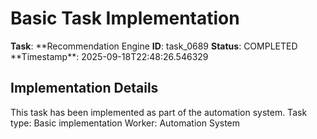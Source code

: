 # Basic Task Implementation

**Task**: **Recommendation Engine
**ID**: task_0689
**Status**: COMPLETED
**Timestamp\*\*: 2025-09-18T22:48:26.546329

## Implementation Details

This task has been implemented as part of the automation system.
Task type: Basic implementation
Worker: Automation System
